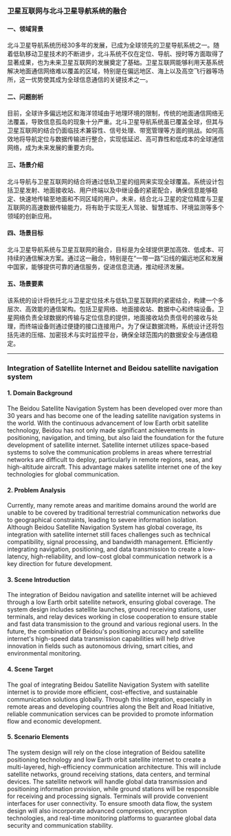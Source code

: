 ### 卫星互联网与北斗卫星导航系统的融合

#### 一、领域背景

北斗卫星导航系统历经30多年的发展，已成为全球领先的卫星导航系统之一。随着低轨移动卫星技术的不断进步，北斗系统不仅在定位、导航、授时等方面取得了显著成果，也为未来卫星互联网的发展奠定了基础。卫星互联网能够利用天基系统解决地面通信网络难以覆盖的区域，特别是在偏远地区、海上以及高空飞行器等场所，这一优势使其成为全球信息通信的关键技术之一。

#### 二、问题剖析

目前，全球许多偏远地区和海洋领域由于地理环境的限制，传统的地面通信网络无法覆盖，导致信息孤岛的现象十分严重。北斗卫星导航系统虽已覆盖全球，但其与卫星互联网的结合仍面临技术兼容性、信号处理、带宽管理等方面的挑战。如何高效地将导航定位与数据传输进行整合，实现低延迟、高可靠性和低成本的全球通信网络，成为未来发展的重要方向。

#### 三、场景介绍

北斗导航与卫星互联网的结合将通过低轨卫星的组网来实现全球覆盖。系统设计包括卫星发射、地面接收站、用户终端以及中继设备的紧密配合，确保信息能够稳定、快速地传输至地面和不同区域的用户。未来，结合北斗卫星的定位精度与卫星互联网的高速数据传输能力，将有助于实现无人驾驶、智慧城市、环境监测等多个领域的创新应用。

#### 四、场景目标

北斗卫星导航系统与卫星互联网的融合，目标是为全球提供更加高效、低成本、可持续的通信解决方案。通过这一融合，特别是在“一带一路”沿线的偏远地区和发展中国家，能够提供可靠的通信服务，促进信息流通，推动经济发展。

#### 五、场景要素

该系统的设计将依托北斗卫星定位技术与低轨卫星互联网的紧密结合，构建一个多层次、高效能的通信架构。包括卫星网络、地面接收站、数据中心和终端设备。卫星网络负责全球数据的传输与定位信息的提供，地面接收站负责信号的接收与处理，而终端设备则通过便捷的接口连接用户。为了保证数据流畅，系统设计还将包括先进的压缩、加密技术与实时监控平台，确保全球范围内的数据安全与通信稳定。

------

### Integration of Satellite Internet and Beidou satellite navigation system

#### 1. Domain Background

The Beidou Satellite Navigation System has been developed over more than 30 years and has become one of the leading satellite navigation systems in the world. With the continuous advancement of low Earth orbit satellite technology, Beidou has not only made significant achievements in positioning, navigation, and timing, but also laid the foundation for the future development of satellite internet. Satellite internet utilizes space-based systems to solve the communication problems in areas where terrestrial networks are difficult to deploy, particularly in remote regions, seas, and high-altitude aircraft. This advantage makes satellite internet one of the key technologies for global communication.

#### 2. Problem Analysis

Currently, many remote areas and maritime domains around the world are unable to be covered by traditional terrestrial communication networks due to geographical constraints, leading to severe information isolation. Although Beidou Satellite Navigation System has global coverage, its integration with satellite internet still faces challenges such as technical compatibility, signal processing, and bandwidth management. Efficiently integrating navigation, positioning, and data transmission to create a low-latency, high-reliability, and low-cost global communication network is a key direction for future development.

#### 3. Scene Introduction

The integration of Beidou navigation and satellite internet will be achieved through a low Earth orbit satellite network, ensuring global coverage. The system design includes satellite launches, ground receiving stations, user terminals, and relay devices working in close cooperation to ensure stable and fast data transmission to the ground and various regional users. In the future, the combination of Beidou's positioning accuracy and satellite internet's high-speed data transmission capabilities will help drive innovation in fields such as autonomous driving, smart cities, and environmental monitoring. 

#### 4. Scene Target

The goal of integrating Beidou Satellite Navigation System with satellite internet is to provide more efficient, cost-effective, and sustainable communication solutions globally. Through this integration, especially in remote areas and developing countries along the Belt and Road Initiative, reliable communication services can be provided to promote information flow and economic development.

#### 5. Scenario Elements

The system design will rely on the close integration of Beidou satellite positioning technology and low Earth orbit satellite internet to create a multi-layered, high-efficiency communication architecture. This will include satellite networks, ground receiving stations, data centers, and terminal devices. The satellite network will handle global data transmission and positioning information provision, while ground stations will be responsible for receiving and processing signals. Terminals will provide convenient interfaces for user connectivity. To ensure smooth data flow, the system design will also incorporate advanced compression, encryption technologies, and real-time monitoring platforms to guarantee global data security and communication stability. 
